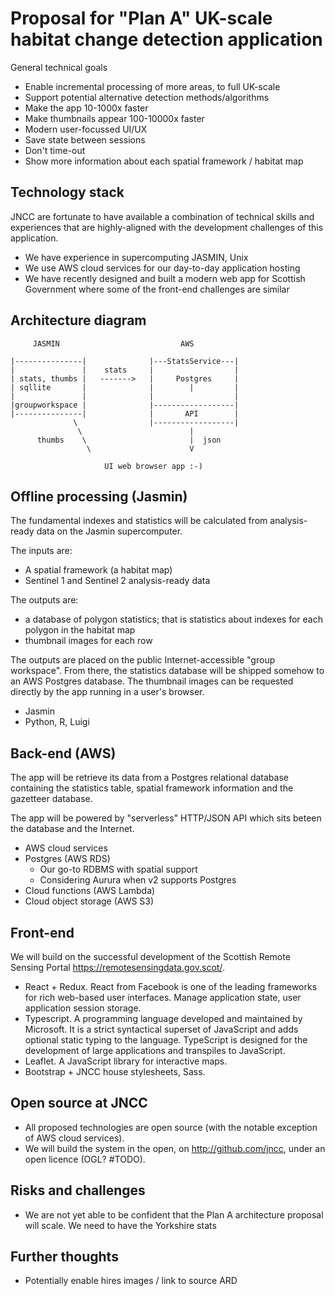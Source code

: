 
Proposal for "Plan A" UK-scale habitat change detection application
===================================================================

General technical goals

- Enable incremental processing of more areas, to full UK-scale
- Support potential alternative detection methods/algorithms
- Make the app 10-1000x faster
- Make thumbnails appear 100-10000x faster
- Modern user-focussed UI/UX
- Save state between sessions
- Don't time-out
- Show more information about each spatial framework / habitat map

Technology stack
----------------

JNCC are fortunate to have available a combination of technical skills and experiences that are highly-aligned with the development challenges of this application.

- We have experience in supercomputing JASMIN, Unix
- We use AWS cloud services for our day-to-day application hosting
- We have recently designed and built a modern web app for Scottish Government where some of the front-end challenges are similar

Architecture diagram
--------------------

         JASMIN                           AWS

    |---------------|              |---StatsService---|
    |               |    stats     |                  |  
    | stats, thumbs |   ------->   |     Postgres     |
    | sqllite       |              |        |         |
    |               |              |                  |
    |groupworkspace |              |------------------|
    |---------------|              |       API        |
                  \                |------------------|
                   \                        |  
          thumbs    \                       |  json
                     \                      V
                             
                         UI web browser app :-)

Offline processing (Jasmin)
---------------------------

The fundamental indexes and statistics will be calculated from analysis-ready data on the Jasmin supercomputer.

The inputs are:

- A spatial framework (a habitat map)
- Sentinel 1 and Sentinel 2 analysis-ready data

The outputs are:

- a database of polygon statistics; that is statistics about indexes for each polygon in the habitat map
- thumbnail images for each row

The outputs are placed on the public Internet-accessible "group workspace". From there, the statistics database will be shipped somehow to an AWS Postgres database. The thumbnail images can be requested directly by the app running in a user's browser.

- Jasmin
- Python, R, Luigi

Back-end (AWS)
--------------

The app will be retrieve its data from a Postgres relational database containing the statistics table, spatial framework information and the gazetteer database.

The app will be powered by "serverless" HTTP/JSON API which sits beteen the database and the Internet.

- AWS cloud services
- Postgres (AWS RDS)
  - Our go-to RDBMS with spatial support
  - Considering Aurura when v2 supports Postgres
- Cloud functions (AWS Lambda)
- Cloud object storage (AWS S3)

Front-end
---------

We will build on the successful development of the Scottish Remote Sensing Portal https://remotesensingdata.gov.scot/.

- React + Redux. React from Facebook is one of the leading frameworks for rich web-based user interfaces. Manage application state, user application session storage.
- Typescript. A programming language developed and maintained by Microsoft. It is a strict syntactical superset of JavaScript and adds optional static typing to the language. TypeScript is designed for the development of large applications and transpiles to JavaScript.
- Leaflet. A JavaScript library for interactive maps.
- Bootstrap + JNCC house stylesheets, Sass.

Open source at JNCC
-------------------

- All proposed technologies are open source (with the notable exception of AWS cloud services).
- We will build the system in the open, on http://github.com/jncc, under an open licence (OGL? #TODO).

Risks and challenges
--------------------

- We are not yet able to be confident that the Plan A architecture proposal will scale. We need to have the Yorkshire stats

Further thoughts
----------------

- Potentially enable hires images / link to source ARD
